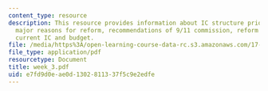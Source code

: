 ```yaml
---
content_type: resource
description: This resource provides information about IC structure prior to 9/11,
  major reasons for reform, recommendations of 9/11 commission, reform act of 2004,
  current IC and budget.
file: /media/https%3A/open-learning-course-data-rc.s3.amazonaws.com/17-908-reading-seminar-in-social-science-intelligence-and-national-security-fall-2005/e7fd9d0eae0d1302811337f5c9e2edfe_week_3.pdf
file_type: application/pdf
resourcetype: Document
title: week_3.pdf
uid: e7fd9d0e-ae0d-1302-8113-37f5c9e2edfe
---
```

